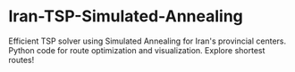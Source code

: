 # Iran-TSP-Simulated-Annealing
Efficient TSP solver using Simulated Annealing for Iran's provincial centers. Python code for route optimization and visualization. Explore shortest routes!
